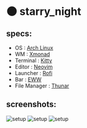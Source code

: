 # 🌑 starry_night

## specs:
  - OS : [Arch Linux](https://archlinux.org/)
  - WM : [Xmonad](https://xmonad.org/)
  - Terminal : [Kitty](https://sw.kovidgoyal.net/kitty/)
  - Editor : [Neovim](https://neovim.io/)
  - Launcher : [Rofi](https://github.com/davatorium/rofi)
  - Bar : [EWW](https://github.com/elkowar/eww)
  - File Manager : [Thunar](https://wiki.archlinux.org/title/Thunar)

## screenshots:

![setup](https://cdn.discordapp.com/attachments/877252078521688124/1061131287273938994/2023-01-06-215412_1919x1079_scrot.png)
![setup](https://cdn.discordapp.com/attachments/877252078521688124/1061131348670173214/v_i_m.png)
![setup](https://cdn.discordapp.com/attachments/877252078521688124/1061539958722146336/2023-01-08-005818_1860x1074_scrot.png)
